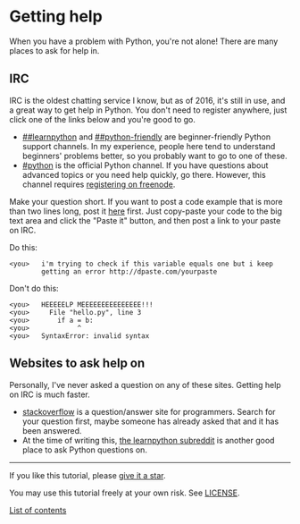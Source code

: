 # Getting help

When you have a problem with Python, you're not alone! There are many
places to ask for help in.

## IRC

IRC is the oldest chatting service I know, but as of 2016, it's still
in use, and a great way to get help in Python. You don't need to
register anywhere, just click one of the links below and you're good to
go.

- [##learnpython](https://kiwiirc.com/client/chat.freenode.net/##learnpython) and
    [##python-friendly](https://kiwiirc.com/client/chat.freenode.net/##python-friendly)
    are beginner-friendly Python support channels. In my experience,
    people here tend to understand beginners' problems better, so you
    probably want to go to one of these.
- [#python](https://kiwiirc.com/client/chat.freenode.net/#python) is
    the official Python channel. If you have questions about advanced
    topics or you need help quickly, go there. However, this channel
    requires
    [registering on freenode](http://www.wikihow.com/Register-a-Nickname-on-Freenode).

Make your question short. If you want to post a code example that is
more than two lines long, post it [here](http://dpaste.com/) first.
Just copy-paste your code to the big text area and click the "Paste it"
button, and then post a link to your paste on IRC.

Do this:

    <you>   i'm trying to check if this variable equals one but i keep
            getting an error http://dpaste.com/yourpaste

Don't do this:

    <you>   HEEEEELP MEEEEEEEEEEEEEEE!!!
    <you>     File "hello.py", line 3
    <you>       if a = b:
    <you>            ^
    <you>   SyntaxError: invalid syntax

## Websites to ask help on

Personally, I've never asked a question on any of these sites. Getting
help on IRC is much faster.

- [stackoverflow](http://stackoverflow.com/) is a question/answer site
    for programmers. Search for your question first, maybe someone has
    already asked that and it has been answered.
- At the time of writing this,
    [the learnpython subreddit](https://www.reddit.com/r/learnpython/)
    is another good place to ask Python questions on.

***

If you like this tutorial, please [give it a
star](README.md#how-can-i-thank-you-for-writing-and-sharing-this-tutorial).

You may use this tutorial freely at your own risk. See
[LICENSE](LICENSE).

[List of contents](README.md#list-of-contents)
